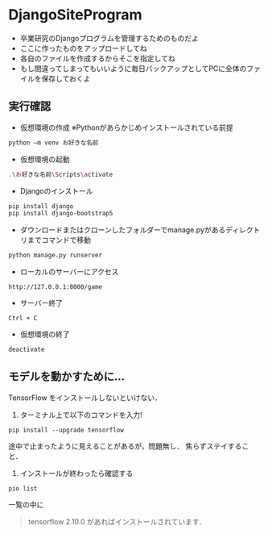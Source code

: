 # DjangoSiteProgram

- 卒業研究のDjangoプログラムを管理するためのものだよ
- ここに作ったものをアップロードしてね
- 各自のファイルを作成するからそこを指定してね
- もし間違ってしまってもいいように毎日バックアップとしてPCに全体のファイルを保存しておくよ


## 実行確認
- 仮想環境の作成
  ※Pythonがあらかじめインストールされている前提
~~~bash
python –m venv お好きな名前
~~~
- 仮想環境の起動
~~~bash
.\お好きな名前\Scripts\activate
~~~
- Djangoのインストール
~~~bash
pip install django
pip install django-bootstrap5
~~~
- ダウンロードまたはクローンしたフォルダーでmanage.pyがあるディレクトリまでコマンドで移動
~~~bash
python manage.py runserver
~~~
- ローカルのサーバーにアクセス
~~~
http://127.0.0.1:8000/game
~~~
- サーバー終了
~~~
Ctrl + C
~~~
- 仮想環境の終了
~~~bash
deactivate
~~~


## モデルを動かすために...
TensorFlow をインストールしないといけない．
1. ターミナル上で以下のコマンドを入力!
  ~~~
  pip install --upgrade tensorflow
  ~~~

  途中で止まったように見えることがあるが，問題無し．
  焦らずステイすること．

1. インストールが終わったら確認する
  ~~~
  pio list
  ~~~

  一覧の中に
  > tensorflow                   2.10.0
  があればインストールされています．
